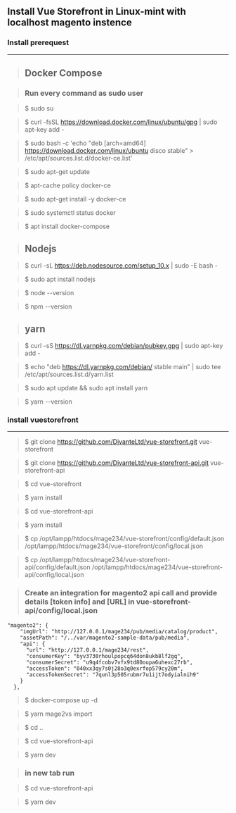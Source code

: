 ## Install Vue Storefront in Linux-mint with localhost magento instence

### Install prerequest
------------
> ## Docker Compose

> ### Run every command as sudo user
    
> $ sudo su

> $ curl -fsSL https://download.docker.com/linux/ubuntu/gpg | sudo apt-key add -

> $ sudo bash -c 'echo "deb [arch=amd64] https://download.docker.com/linux/ubuntu disco stable" > /etc/apt/sources.list.d/docker-ce.list'

> $ sudo apt-get update

> $ apt-cache policy docker-ce

> $ sudo apt-get install -y docker-ce

> $ sudo systemctl status docker

> $ apt  install docker-compose
 
> ## Nodejs

> $ curl -sL https://deb.nodesource.com/setup_10.x | sudo -E bash -

> $ sudo apt install nodejs

> $ node --version

> $ npm --version

> ## yarn

> $ curl -sS https://dl.yarnpkg.com/debian/pubkey.gpg | sudo apt-key add -

> $ echo "deb https://dl.yarnpkg.com/debian/ stable main" | sudo tee /etc/apt/sources.list.d/yarn.list

> $ sudo apt update && sudo apt install yarn

> $ yarn --version

### install vuestorefront
------------
>   $ git clone https://github.com/DivanteLtd/vue-storefront.git vue-storefront

>   $ git clone https://github.com/DivanteLtd/vue-storefront-api.git vue-storefront-api

>   $ cd vue-storefront

>   $ yarn install

>   $ cd vue-storefront-api

>   $ yarn install

>   $ cp /opt/lampp/htdocs/mage234/vue-storefront/config/default.json /opt/lampp/htdocs/mage234/vue-storefront/config/local.json

>   $ cp /opt/lampp/htdocs/mage234/vue-storefront-api/config/default.json /opt/lampp/htdocs/mage234/vue-storefront-api/config/local.json

>   ### Create an integration for magento2 api call and provide details [token info] and [URL] in vue-storefront-api/config/local.json

```
"magento2": {
    "imgUrl": "http://127.0.0.1/mage234/pub/media/catalog/product",
    "assetPath": "/../var/magento2-sample-data/pub/media",
    "api": {
      "url": "http://127.0.0.1/mage234/rest",
      "consumerKey": "byv3730rhoulpopcq64don8ukb8lf2gq",
      "consumerSecret": "u9q4fcobv7vfx9td80oupa6uhexc27rb",
      "accessToken": "040xx3qy7s0j28o3q0exrfop579cy20m",
      "accessTokenSecret": "7qunl3p505rubmr7u1ijt7odyialnih9"
    }
  }, 

```

>   $ docker-compose up -d

>   $ yarn mage2vs import

>   $ cd ..

>   $ cd vue-storefront-api

>   $ yarn dev

>   ### in new tab run

>   $ cd vue-storefront-api

>   $ yarn dev

